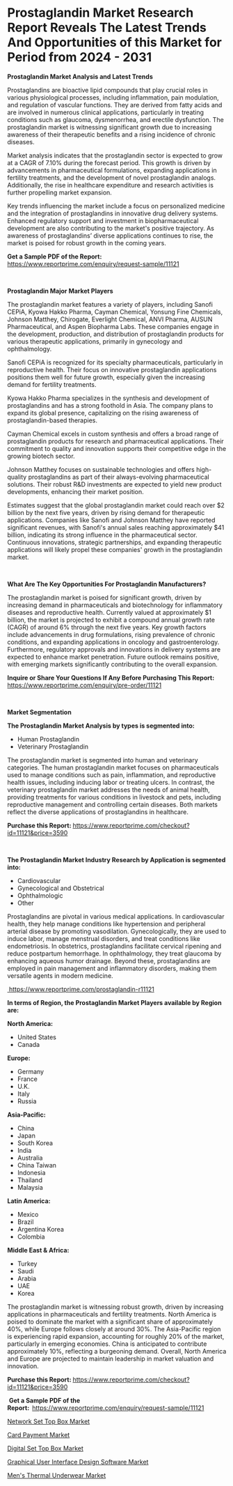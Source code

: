 <p><h1>Prostaglandin Market Research Report Reveals The Latest Trends And Opportunities of this Market for Period from 2024 - 2031</h1></p><p><strong>Prostaglandin Market Analysis and Latest Trends</strong></p>
<p><p>Prostaglandins are bioactive lipid compounds that play crucial roles in various physiological processes, including inflammation, pain modulation, and regulation of vascular functions. They are derived from fatty acids and are involved in numerous clinical applications, particularly in treating conditions such as glaucoma, dysmenorrhea, and erectile dysfunction. The prostaglandin market is witnessing significant growth due to increasing awareness of their therapeutic benefits and a rising incidence of chronic diseases.</p><p>Market analysis indicates that the prostaglandin sector is expected to grow at a CAGR of 7.10% during the forecast period. This growth is driven by advancements in pharmaceutical formulations, expanding applications in fertility treatments, and the development of novel prostaglandin analogs. Additionally, the rise in healthcare expenditure and research activities is further propelling market expansion. </p><p>Key trends influencing the market include a focus on personalized medicine and the integration of prostaglandins in innovative drug delivery systems. Enhanced regulatory support and investment in biopharmaceutical development are also contributing to the market's positive trajectory. As awareness of prostaglandins’ diverse applications continues to rise, the market is poised for robust growth in the coming years.</p></p>
<p><strong>Get a Sample PDF of the Report:&nbsp;</strong> <a href="https://www.reportprime.com/enquiry/request-sample/11121?utm_campaign=1170&utm_medium=2&utm_source=Github&utm_content=ia&utm_term=29112024&utm_id=prostaglandin">https://www.reportprime.com/enquiry/request-sample/11121</a></p>
<p>&nbsp;</p>
<p><strong>Prostaglandin Major Market Players</strong></p>
<p><p>The prostaglandin market features a variety of players, including Sanofi CEPiA, Kyowa Hakko Pharma, Cayman Chemical, Yonsung Fine Chemicals, Johnson Matthey, Chirogate, Everlight Chemical, ANVI Pharma, AUSUN Pharmaceutical, and Aspen Biopharma Labs. These companies engage in the development, production, and distribution of prostaglandin products for various therapeutic applications, primarily in gynecology and ophthalmology.</p><p>Sanofi CEPiA is recognized for its specialty pharmaceuticals, particularly in reproductive health. Their focus on innovative prostaglandin applications positions them well for future growth, especially given the increasing demand for fertility treatments.</p><p>Kyowa Hakko Pharma specializes in the synthesis and development of prostaglandins and has a strong foothold in Asia. The company plans to expand its global presence, capitalizing on the rising awareness of prostaglandin-based therapies.</p><p>Cayman Chemical excels in custom synthesis and offers a broad range of prostaglandin products for research and pharmaceutical applications. Their commitment to quality and innovation supports their competitive edge in the growing biotech sector.</p><p>Johnson Matthey focuses on sustainable technologies and offers high-quality prostaglandins as part of their always-evolving pharmaceutical solutions. Their robust R&D investments are expected to yield new product developments, enhancing their market position.</p><p>Estimates suggest that the global prostaglandin market could reach over $2 billion by the next five years, driven by rising demand for therapeutic applications. Companies like Sanofi and Johnson Matthey have reported significant revenues, with Sanofi's annual sales reaching approximately $41 billion, indicating its strong influence in the pharmaceutical sector. Continuous innovations, strategic partnerships, and expanding therapeutic applications will likely propel these companies' growth in the prostaglandin market.</p></p>
<p>&nbsp;</p>
<p><strong>What Are The Key Opportunities For Prostaglandin Manufacturers?</strong></p>
<p><p>The prostaglandin market is poised for significant growth, driven by increasing demand in pharmaceuticals and biotechnology for inflammatory diseases and reproductive health. Currently valued at approximately $1 billion, the market is projected to exhibit a compound annual growth rate (CAGR) of around 6% through the next five years. Key growth factors include advancements in drug formulations, rising prevalence of chronic conditions, and expanding applications in oncology and gastroenterology. Furthermore, regulatory approvals and innovations in delivery systems are expected to enhance market penetration. Future outlook remains positive, with emerging markets significantly contributing to the overall expansion.</p></p>
<p><strong>Inquire or Share Your Questions If Any Before Purchasing This Report:</strong> <a href="https://www.reportprime.com/enquiry/pre-order/11121?utm_campaign=1170&utm_medium=2&utm_source=Github&utm_content=ia&utm_term=29112024&utm_id=prostaglandin">https://www.reportprime.com/enquiry/pre-order/11121</a></p>
<p>&nbsp;</p>
<p><strong>Market Segmentation</strong></p>
<p><strong>The Prostaglandin Market Analysis by types is segmented into:</strong></p>
<p><ul><li>Human Prostaglandin</li><li>Veterinary Prostaglandin</li></ul></p>
<p><p>The prostaglandin market is segmented into human and veterinary categories. The human prostaglandin market focuses on pharmaceuticals used to manage conditions such as pain, inflammation, and reproductive health issues, including inducing labor or treating ulcers. In contrast, the veterinary prostaglandin market addresses the needs of animal health, providing treatments for various conditions in livestock and pets, including reproductive management and controlling certain diseases. Both markets reflect the diverse applications of prostaglandins in healthcare.</p></p>
<p><strong>Purchase this Report:&nbsp;</strong><a href="https://www.reportprime.com/checkout?id=11121&price=3590&utm_campaign=1170&utm_medium=2&utm_source=Github&utm_content=ia&utm_term=29112024&utm_id=prostaglandin">https://www.reportprime.com/checkout?id=11121&price=3590</a></p>
<p>&nbsp;</p>
<p><strong>The Prostaglandin Market Industry Research by Application is segmented into:</strong></p>
<p><ul><li>Cardiovascular</li><li>Gynecological and Obstetrical</li><li>Ophthalmologic</li><li>Other</li></ul></p>
<p><p>Prostaglandins are pivotal in various medical applications. In cardiovascular health, they help manage conditions like hypertension and peripheral arterial disease by promoting vasodilation. Gynecologically, they are used to induce labor, manage menstrual disorders, and treat conditions like endometriosis. In obstetrics, prostaglandins facilitate cervical ripening and reduce postpartum hemorrhage. In ophthalmology, they treat glaucoma by enhancing aqueous humor drainage. Beyond these, prostaglandins are employed in pain management and inflammatory disorders, making them versatile agents in modern medicine.</p></p>
<p><a href="https://www.reportprime.com/prostaglandin-r11121?utm_campaign=1170&utm_medium=2&utm_source=Github&utm_content=ia&utm_term=29112024&utm_id=prostaglandin">&nbsp;https://www.reportprime.com/prostaglandin-r11121</a></p>
<p><strong>In terms of Region, the Prostaglandin Market Players available by Region are:</strong></p>
<p>
    <p> <strong> North America: </strong>
        <ul>
            <li>United States</li>
            <li>Canada</li>
        </ul>
        </p> 
    <p> <strong> Europe: </strong>
        <ul>
            <li>Germany</li>
            <li>France</li>
            <li>U.K.</li>
            <li>Italy</li>
            <li>Russia</li>
        </ul>
        </p> 
    <p> <strong> Asia-Pacific: </strong>
        <ul>
            <li>China</li>
            <li>Japan</li>
            <li>South Korea</li>
            <li>India</li>
            <li>Australia</li>
            <li>China Taiwan</li>
            <li>Indonesia</li>
            <li>Thailand</li>
            <li>Malaysia</li>
        </ul>
        </p> 
    <p> <strong> Latin America: </strong>
        <ul>
            <li>Mexico</li>
            <li>Brazil</li>
            <li>Argentina Korea</li>
            <li>Colombia</li>
        </ul>
        </p> 
    <p> <strong> Middle East & Africa: </strong>
        <ul>
            <li>Turkey</li>
            <li>Saudi</li>
            <li>Arabia</li>
            <li>UAE</li>
            <li>Korea</li>
        </ul>
    </p>
    </p>
<p><p>The prostaglandin market is witnessing robust growth, driven by increasing applications in pharmaceuticals and fertility treatments. North America is poised to dominate the market with a significant share of approximately 40%, while Europe follows closely at around 30%. The Asia-Pacific region is experiencing rapid expansion, accounting for roughly 20% of the market, particularly in emerging economies. China is anticipated to contribute approximately 10%, reflecting a burgeoning demand. Overall, North America and Europe are projected to maintain leadership in market valuation and innovation.</p></p>
<p><strong>Purchase this Report: </strong><a href="https://www.reportprime.com/checkout?id=11121&price=3590&utm_campaign=1170&utm_medium=2&utm_source=Github&utm_content=ia&utm_term=29112024&utm_id=prostaglandin">https://www.reportprime.com/checkout?id=11121&price=3590</a></p>
<p>&nbsp;<strong>Get a Sample PDF of the Report:&nbsp;&nbsp;</strong><a href="https://www.reportprime.com/enquiry/request-sample/11121?utm_campaign=1170&utm_medium=2&utm_source=Github&utm_content=ia&utm_term=29112024&utm_id=prostaglandin">https://www.reportprime.com/enquiry/request-sample/11121</a></p>
<p><strong></strong></p>
<p><p><a href="https://www.linkedin.com/pulse/mapping-network-set-top-box-market-trends-challenges-breakthroughs-00fyc?utm_campaign=1170&utm_medium=2&utm_source=Github&utm_content=ia&utm_term=29112024&utm_id=prostaglandin">Network Set Top Box Market</a></p><p><a href="https://www.linkedin.com/pulse/card-payment-market-report-industry-drivers-challenges-expected-9hijc?utm_campaign=1170&utm_medium=2&utm_source=Github&utm_content=ia&utm_term=29112024&utm_id=prostaglandin">Card Payment Market</a></p><p><a href="https://www.linkedin.com/pulse/digital-set-top-box-market-global-regional-analysis-2024-2031-bkyfc?utm_campaign=1170&utm_medium=2&utm_source=Github&utm_content=ia&utm_term=29112024&utm_id=prostaglandin">Digital Set Top Box Market</a></p><p><a href="https://issuu.com/reportprime-2/docs/graphical-user-interface-design-software-market-si?utm_campaign=1170&utm_medium=2&utm_source=Github&utm_content=ia&utm_term=29112024&utm_id=prostaglandin">Graphical User Interface Design Software Market</a></p><p><a href="https://issuu.com/reportprime-2/docs/mens-thermal-underwear-market-size-2030.pptx?utm_campaign=1170&utm_medium=2&utm_source=Github&utm_content=ia&utm_term=29112024&utm_id=prostaglandin">Men's Thermal Underwear Market</a></p></p>